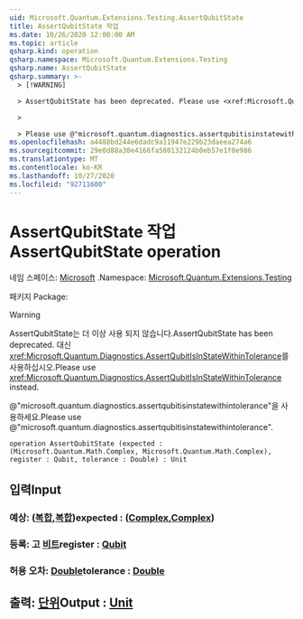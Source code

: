 ```yaml
---
uid: Microsoft.Quantum.Extensions.Testing.AssertQubitState
title: AssertQubitState 작업
ms.date: 10/26/2020 12:00:00 AM
ms.topic: article
qsharp.kind: operation
qsharp.namespace: Microsoft.Quantum.Extensions.Testing
qsharp.name: AssertQubitState
qsharp.summary: >-
  > [!WARNING]

  > AssertQubitState has been deprecated. Please use <xref:Microsoft.Quantum.Diagnostics.AssertQubitIsInStateWithinTolerance> instead.

  >

  > Please use @"microsoft.quantum.diagnostics.assertqubitisinstatewithintolerance".
ms.openlocfilehash: a4488bd244e6dadc9a11947e229b23daeea274a6
ms.sourcegitcommit: 29e0d88a30e4166fa580132124b0eb57e1f0e986
ms.translationtype: MT
ms.contentlocale: ko-KR
ms.lasthandoff: 10/27/2020
ms.locfileid: "92711600"
---
```

# <a name="assertqubitstate-operation"></a><span data-ttu-id="37308-102">AssertQubitState 작업</span><span class="sxs-lookup"><span data-stu-id="37308-102">AssertQubitState operation</span></span>

<span data-ttu-id="37308-103">네임 스페이스: [Microsoft](xref:Microsoft.Quantum.Extensions.Testing) .</span><span class="sxs-lookup"><span data-stu-id="37308-103">Namespace: [Microsoft.Quantum.Extensions.Testing](xref:Microsoft.Quantum.Extensions.Testing)</span></span>

<span data-ttu-id="37308-104">패키지 [](https://nuget.org/packages/)</span><span class="sxs-lookup"><span data-stu-id="37308-104">Package: [](https://nuget.org/packages/)</span></span>


> [!WARNING]
> <span data-ttu-id="37308-105">AssertQubitState는 더 이상 사용 되지 않습니다.</span><span class="sxs-lookup"><span data-stu-id="37308-105">AssertQubitState has been deprecated.</span></span> <span data-ttu-id="37308-106">대신 <xref:Microsoft.Quantum.Diagnostics.AssertQubitIsInStateWithinTolerance>를 사용하십시오.</span><span class="sxs-lookup"><span data-stu-id="37308-106">Please use <xref:Microsoft.Quantum.Diagnostics.AssertQubitIsInStateWithinTolerance> instead.</span></span>
>
> <span data-ttu-id="37308-107">@"microsoft.quantum.diagnostics.assertqubitisinstatewithintolerance"을 사용하세요.</span><span class="sxs-lookup"><span data-stu-id="37308-107">Please use @"microsoft.quantum.diagnostics.assertqubitisinstatewithintolerance".</span></span>



```qsharp
operation AssertQubitState (expected : (Microsoft.Quantum.Math.Complex, Microsoft.Quantum.Math.Complex), register : Qubit, tolerance : Double) : Unit
```


## <a name="input"></a><span data-ttu-id="37308-108">입력</span><span class="sxs-lookup"><span data-stu-id="37308-108">Input</span></span>

### <a name="expected--complexcomplex"></a><span data-ttu-id="37308-109">예상: ([복합](xref:Microsoft.Quantum.Math.Complex),[복합](xref:Microsoft.Quantum.Math.Complex))</span><span class="sxs-lookup"><span data-stu-id="37308-109">expected : ([Complex](xref:Microsoft.Quantum.Math.Complex),[Complex](xref:Microsoft.Quantum.Math.Complex))</span></span>




### <a name="register--qubit"></a><span data-ttu-id="37308-110">등록: 고 [비트](xref:microsoft.quantum.lang-ref.qubit)</span><span class="sxs-lookup"><span data-stu-id="37308-110">register : [Qubit](xref:microsoft.quantum.lang-ref.qubit)</span></span>




### <a name="tolerance--double"></a><span data-ttu-id="37308-111">허용 오차: [Double](xref:microsoft.quantum.lang-ref.double)</span><span class="sxs-lookup"><span data-stu-id="37308-111">tolerance : [Double](xref:microsoft.quantum.lang-ref.double)</span></span>





## <a name="output--unit"></a><span data-ttu-id="37308-112">출력: [단위](xref:microsoft.quantum.lang-ref.unit)</span><span class="sxs-lookup"><span data-stu-id="37308-112">Output : [Unit](xref:microsoft.quantum.lang-ref.unit)</span></span>

